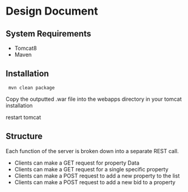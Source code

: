# Design Document

## System Requirements

* Tomcat8
* Maven

## Installation
```
 mvn clean package
```
Copy the outputted .war file into the webapps directory in your tomcat installation

restart tomcat

## Structure

Each function of the server is broken down into a separate REST call.

* Clients can make a GET request for property Data
* Clients can make a GET request for a single specific property
* Clients can make a POST request to add a new property to the list
* Clients can make a POST request to add a new bid to a property
